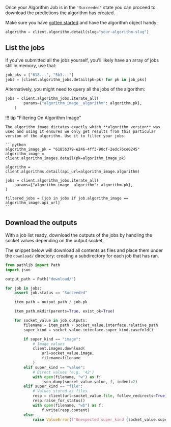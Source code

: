 Once your Algorithm Job is in the `'Succeeded'` state you can proceed to download the predictions the algorithm has created.

Make sure you have [gotten started](../getting-started.md) and have the algorithm object handy:

```python
algorithm = client.algorithm.detail(slug="your-algorithm-slug")
```

## List the jobs

If you've submitted all the jobs yourself, you'll likely have an array of jobs still in memory, use that:

```python
job_pks = ["618...", "5b3..."]
jobs = [client.algorithm_jobs.detail(pk=pk) for pk in job_pks]
```

Alternatively, you might need to query all the jobs of the algorithm:

```python
jobs = client.algorithm_jobs.iterate_all(
        params={"algorithm_image__algorithm": algorithm.pk},
    )
```

!!! tip "Filtering On Algorithm Image"

    The algorithm image dictates exactly which **algorithm version** was used and using it ensures we only get results from this particular version of the algorithm. Use it to filter your jobs:

    ```python
    algorithm_image_pk = "6185b379-e246-4ff3-90cf-2edc76ce0245"
    algorithm_image = client.algorithm_images.detail(pk=algorithm_image_pk)

    algorithm = client.algorithms.detail(api_url=algorithm_image.algorithm)

    jobs = client.algorithm_jobs.iterate_all(
        params={"algorithm_image__algorithm": algorithm.pk},
    )

    filtered_jobs = [job in jobs if job.algorithm_image == algorithm_image.api_url]
    ```


## Download the outputs

With a job list ready, download the outputs of the jobs by handling the socket values depending on the output socket.

The snippet below will download all contents as files and place them under the `download/` directory: creating a subdirectory for each job that has ran.

```python
from pathlib import Path
import json

output_path = Path("download/")

for job in jobs:
    assert job.status == "Succeeded"

    item_path = output_path / job.pk

    item_path.mkdir(parents=True, exist_ok=True)

    for socket_value in job.outputs:
        filename = item_path / socket_value.interface.relative_path
        super_kind = socket_value.interface.super_kind.casefold()

        if super_kind == "image":
            # Image values
            client.images.download(
                url=socket_value.image,
                filename=filename
            )
        elif super_kind == "value":
            # Direct values (e.g. '42')
            with open(filename, "w") as f:
                json.dump(socket_value.value, f, indent=2)
        elif super_kind == "file":
            # Values stored as files
            resp = client(url=socket_value.file, follow_redirects=True)
            resp.raise_for_status()
            with open(filename, "wb") as f:
                f.write(resp.content)
        else:
            raise ValueError(f"Unexpected super_kind {socket_value.super_kind}")
```
